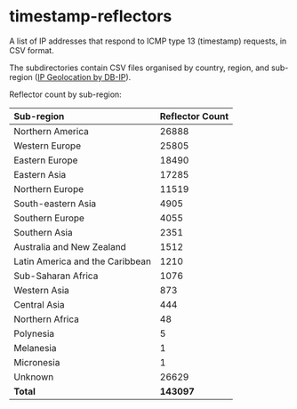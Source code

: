 # timestamp-reflectors
A list of IP addresses that respond to ICMP type 13 (timestamp) requests, in CSV format.

The subdirectories contain CSV files organised by country, region, and sub-region (<a href='https://db-ip.com'>IP Geolocation by DB-IP</a>).

Reflector count by sub-region:


| Sub-region | Reflector Count |
| :--------- | :-------------- |
| Northern America | 26888 |
| Western Europe | 25805 |
| Eastern Europe | 18490 |
| Eastern Asia | 17285 |
| Northern Europe | 11519 |
| South-eastern Asia | 4905 |
| Southern Europe | 4055 |
| Southern Asia | 2351 |
| Australia and New Zealand | 1512 |
| Latin America and the Caribbean | 1210 |
| Sub-Saharan Africa | 1076 |
| Western Asia | 873 |
| Central Asia | 444 |
| Northern Africa | 48 |
| Polynesia | 5 |
| Melanesia | 1 |
| Micronesia | 1 |
| Unknown | 26629 |
| **Total** | **143097** |
